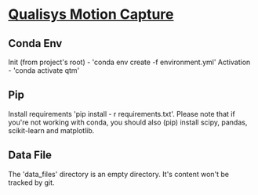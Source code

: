 # [Qualisys Motion Capture](https://www.qualisys.com/)

## Conda Env

Init (from project's root) - 'conda env create -f environment.yml'
Activation - 'conda activate qtm'

## Pip
Install requirements 'pip install - r requirements.txt'. 
Please note that if you're not working with conda, you should also (pip) install scipy, pandas, scikit-learn and matplotlib.

## Data File
The 'data_files' directory is an empty directory. It's content won't be tracked by git.